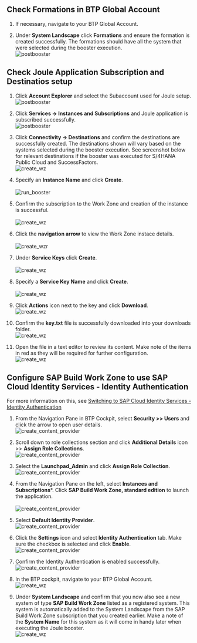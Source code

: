 ## Check Formations in BTP Global Account
1. If necessary, navigate to your BTP Global Account.

2. Under **System Landscape** click **Formations** and ensure the formation is created successfully.  The formations should have all the system that were selected during the booster execution.</br> 
![postbooster](1.jpg)

## Check Joule Application Subscription and Destinatios setup
1. Click **Account Explorer** and select the Subaccount used for Joule setup.</br>
 ![postbooster](3.jpg)
2. Click **Services -> Instances and Subscriptions** and Joule application is subscribed successfully.</br>
  ![postbooster](4.jpg)
3. Click **Connectivity -> Destinations** and confirm the destinations are successfully created.  The destinations shown will vary based on the systems selected during the booster execution.  See screenshot below for relevant destinations if the booster was executed for S/4HANA Public Cloud and SuccessFactors.</br>
![create_wz](2.jpg)  

6. Specify an **Instance Name** and click **Create**.</br>         
![run_booster](4.jpg)

7. Confirm the subscription to the Work Zone and creation of the instance is successful.</br>                                                        
![create_wz](5.jpg)

8. Click the **navigation arrow** to view the Work Zone instace details.</br>                                     
![create_wzr](6-1.jpg)

9. Under **Service Keys** click **Create**.</br>                                                       
![create_wz](7.jpg)

10. Specify a **Service Key Name** and click **Create**.</br>                  
![create_wz](8.jpg)

11. Click **Actions** icon next to the key and click **Download**.</br>
![create_wz](9.jpg)

12. Confirm the **key.txt** file is successfully downloaded into your downloads folder.</br>
![create_wz](10.jpg)

13. Open the file in a text editor to review its content.  Make note of the items in red as they will be required for further configuration.</br>
![create_wz](11.jpg)

## Configure SAP Build Work Zone to use SAP Cloud Identity Services - Identity Authentication
For more information on this, see [Switching to SAP Cloud Identity Services - Identity Authentication](https://help.sap.com/docs/build-work-zone-standard-edition/sap-build-work-zone-standard-edition/switching-to-sap-cloud-identity-services-identity-authentication?q=identity+authentication)
1. From the Navigation Pane in BTP Cockpit, select **Security >> Users** and click the arrow to open user details.</br>
![create_content_provider](13.jpg)

2. Scroll down to role collections section and click **Additional Details** icon >> **Assign Role Collections**.</br> 
![create_content_provider](14.jpg)   

3. Select the **Launchpad_Admin** and click **Assign Role Collection**.</br>
![create_content_provider](15.jpg) 

4. From the Navigation Pane on the left, select **Instances and Subscriptions***. Click **SAP Build Work Zone, standard edition** to launch the application.</br>  
![create_content_provider](16.jpg) 

5. Select **Default Identity Provider**.</br>
![create_content_provider](17.jpg)

6. Click the **Settings** icon and select **Identity Authentication** tab.  Make sure the checkbox is selected and click **Enable**.</br>
![create_content_provider](18.jpg)

7. Confirm the Identity Authentication is enabled successfully.</br>
![create_content_provider](19.jpg)

8.  In the BTP cockpit, navigate to your BTP Global Account.</br>
![create_wz](11-1.jpg)
15.  Under **System Landscape** and confirm that you now also see a new system of type **SAP Build Work Zone** listed as a registered system.  This system is automatically added to the System Landscape from the SAP Build Work Zone subscription that you created earlier.  Make a note of the **System Name** for this system as it will come in handy later when executing the Joule booster.</br>
![create_wz](20.jpg)
